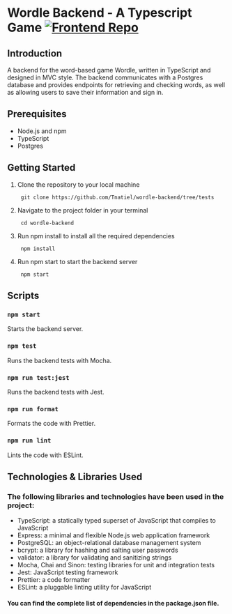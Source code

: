# Wordle Backend - A Typescript Game <a href="https://github.com/Tnatiel/wordle-front" target='_blank'><img src="https://img.shields.io/badge/Frontend-Repo-blue?style=flat-square" alt="Frontend Repo" />
</a>
 
## Introduction
A backend for the word-based game Wordle, written in TypeScript and designed in MVC style. The backend communicates with a Postgres database and provides endpoints for retrieving and checking words, as well as allowing users to save their information and sign in.

## Prerequisites
* Node.js and npm
* TypeScript
* Postgres

## Getting Started
1. Clone the repository to your local machine

        git clone https://github.com/Tnatiel/wordle-backend/tree/tests

2. Navigate to the project folder in your terminal

        cd wordle-backend

3. Run npm install to install all the required dependencies

        npm install

4. Run npm start to start the backend server

        npm start

## Scripts

### `npm start`
Starts the backend server.

### `npm test`
Runs the backend tests with Mocha.

### `npm run test:jest`
Runs the backend tests with Jest.

### `npm run format`
Formats the code with Prettier.

### `npm run lint`
Lints the code with ESLint.


## Technologies & Libraries Used
### The following libraries and technologies have been used in the project:

* TypeScript: a statically typed superset of JavaScript that compiles to JavaScript
* Express: a minimal and flexible Node.js web application framework
* PostgreSQL: an object-relational database management system
* bcrypt: a library for hashing and salting user passwords
* validator: a library for validating and sanitizing strings
* Mocha, Chai and Sinon: testing libraries for unit and integration tests
* Jest: JavaScript testing framework
* Prettier: a code formatter
* ESLint: a pluggable linting utility for JavaScript

#### You can find the complete list of dependencies in the package.json file.